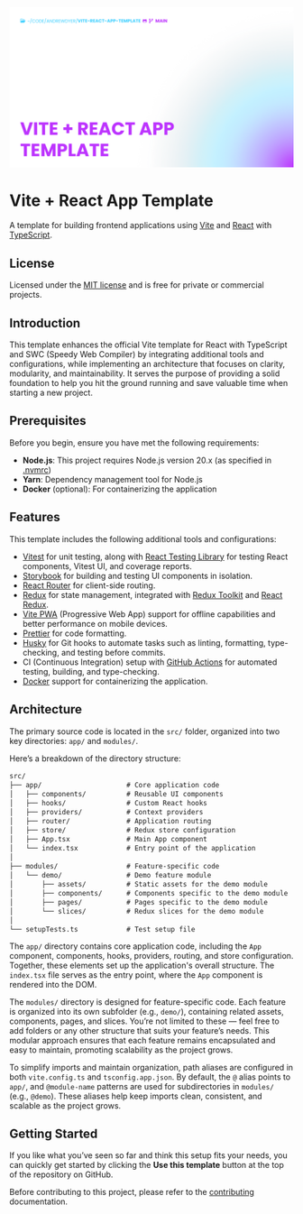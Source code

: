 ![Vite + React App Template](https://raw.githubusercontent.com/andrewdyer/andrewdyer/refs/heads/main/assets/images/covers/vite-react-app-template.png)

# Vite + React App Template

A template for building frontend applications using [Vite](https://vitejs.dev/) and [React](https://react.dev/) with [TypeScript](https://www.typescriptlang.org/).

## License

Licensed under the [MIT license](https://opensource.org/licenses/MIT) and is free for private or commercial projects.

## Introduction

This template enhances the official Vite template for React with TypeScript and SWC (Speedy Web Compiler) by integrating additional tools and configurations, while implementing an architecture that focuses on clarity, modularity, and maintainability. It serves the purpose of providing a solid foundation to help you hit the ground running and save valuable time when starting a new project.

## Prerequisites

Before you begin, ensure you have met the following requirements:

- **Node.js**: This project requires Node.js version 20.x (as specified in [.nvmrc](.nvmrc))
- **Yarn**: Dependency management tool for Node.js
- **Docker** (optional): For containerizing the application

## Features

This template includes the following additional tools and configurations:

- [Vitest](https://vitest.dev/) for unit testing, along with [React Testing Library](https://testing-library.com/docs/react-testing-library/intro/) for testing React components, Vitest UI, and coverage reports.
- [Storybook](https://storybook.js.org/) for building and testing UI components in isolation.
- [React Router](https://reactrouter.com/) for client-side routing.
- [Redux](https://redux.js.org/) for state management, integrated with [Redux Toolkit](https://redux-toolkit.js.org/) and [React Redux](https://react-redux.js.org/).
- [Vite PWA](https://vite-pwa-org.netlify.app/) (Progressive Web App) support for offline capabilities and better performance on mobile devices.
- [Prettier](https://prettier.io/) for code formatting.
- [Husky](https://typicode.github.io/husky/#/) for Git hooks to automate tasks such as linting, formatting, type-checking, and testing before commits.
- CI (Continuous Integration) setup with [GitHub Actions](https://github.com/features/actions) for automated testing, building, and type-checking.
- [Docker](https://www.docker.com/) support for containerizing the application.

## Architecture

The primary source code is located in the `src/` folder, organized into two key directories: `app/` and `modules/`.

Here’s a breakdown of the directory structure:

```plaintext
src/
├── app/                     # Core application code
│   ├── components/          # Reusable UI components
│   ├── hooks/               # Custom React hooks
│   ├── providers/           # Context providers
│   ├── router/              # Application routing
│   ├── store/               # Redux store configuration
│   ├── App.tsx              # Main App component
│   └── index.tsx            # Entry point of the application
│
├── modules/                 # Feature-specific code
│   └── demo/                # Demo feature module
│       ├── assets/          # Static assets for the demo module
│       ├── components/      # Components specific to the demo module
│       ├── pages/           # Pages specific to the demo module
│       └── slices/          # Redux slices for the demo module
│
└── setupTests.ts            # Test setup file
```

The `app/` directory contains core application code, including the `App` component, components, hooks, providers, routing, and store configuration. Together, these elements set up the application's overall structure. The `index.tsx` file serves as the entry point, where the `App` component is rendered into the DOM.

The `modules/` directory is designed for feature-specific code. Each feature is organized into its own subfolder (e.g., `demo/`), containing related assets, components, pages, and slices. You’re not limited to these — feel free to add folders or any other structure that suits your feature’s needs. This modular approach ensures that each feature remains encapsulated and easy to maintain, promoting scalability as the project grows.

To simplify imports and maintain organization, path aliases are configured in both `vite.config.ts` and `tsconfig.app.json`. By default, the `@` alias points to `app/`, and `@module-name` patterns are used for subdirectories in `modules/` (e.g., `@demo`). These aliases help keep imports clean, consistent, and scalable as the project grows.

## Getting Started

If you like what you’ve seen so far and think this setup fits your needs, you can quickly get started by clicking the **Use this template** button at the top of the repository on GitHub.

Before contributing to this project, please refer to the [contributing](./CONTRIBUTING.md) documentation.

